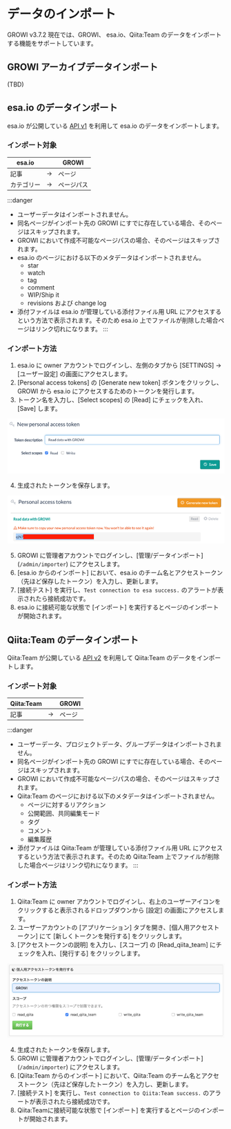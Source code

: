 # データのインポート

GROWI v3.7.2 現在では、GROWI、 esa.io、Qiita:Team のデータをインポートする機能をサポートしています。

## GROWI アーカイブデータインポート

(TBD)

## esa.io のデータインポート
esa.io が公開している [API v1](https://docs.esa.io/posts/102) を利用して esa.io のデータをインポートします。

### インポート対象
| esa.io     |     | GROWI      |
| ---------- | --- | ---------- |
| 記事       | →   | ページ     |
| カテゴリー | →   | ページパス |

:::danger
- ユーザーデータはインポートされません。
- 同名ページがインポート先の GROWI にすでに存在している場合、そのページはスキップされます。
- GROWI において作成不可能なページパスの場合、そのページはスキップされます。
- esa.io のページにおける以下のメタデータはインポートされません。
  - star
  - watch
  - tag
  - comment
  - WIP/Ship it
  - revisions および change log
- 添付ファイルは esa.io が管理している添付ファイル用 URL にアクセスするという方法で表示されます。そのため esa.io 上でファイルが削除した場合ページはリンク切れになります。
:::


### インポート方法

1. esa.io に owner アカウントでログインし、左側のタブから [SETTINGS] → [ユーザー設定] の画面にアクセスします。
2. [Personal access tokens] の [Generate new token] ボタンをクリックし、GROWI から esa.io にアクセスするためのトークンを発行します。
3. トークン名を入力し、[Select scopes] の [Read] にチェックを入れ、[Save] します。

![import1](./images/import1.png)

4. 生成されたトークンを保存します。

![import2](./images/import2.png)

5. GROWI に管理者アカウントでログインし、[管理/データインポート] (`/admin/importer`) にアクセスします。
6. [esa.io からのインポート] において、esa.io のチーム名とアクセストークン（先ほど保存したトークン）を入力し、更新します。
7. [接続テスト] を実行し、`Test connection to esa success.` のアラートが表示されたら接続成功です。
8. esa.io に接続可能な状態で [インポート] を実行するとページのインポートが開始されます。

## Qiita:Team のデータインポート
Qiita:Team が公開している [API v2](https://qiita.com/api/v2/docs) を利用して Qiita:Team のデータをインポートします。

### インポート対象
| Qiita:Team     |     | GROWI      |
| ---------- | --- | ---------- |
| 記事       | →   | ページ     |

:::danger
- ユーザーデータ、プロジェクトデータ、グループデータはインポートされません。
- 同名ページがインポート先の GROWI にすでに存在している場合、そのページはスキップされます。
- GROWI において作成不可能なページパスの場合、そのページはスキップされます。
- Qiita:Team のページにおける以下のメタデータはインポートされません。
  - ページに対するリアクション
  - 公開範囲、共同編集モード
  - タグ
  - コメント
  - 編集履歴
- 添付ファイルは Qiita:Team が管理している添付ファイル用 URL にアクセスするという方法で表示されます。そのため Qiita:Team 上でファイルが削除した場合ページはリンク切れになります。
:::


### インポート方法

1. Qiita:Team に owner アカウントでログインし、右上のユーザーアイコンをクリックすると表示されるドロップダウンから [設定] の画面にアクセスします。
2. ユーザーアカウントの [アプリケーション] タブを開き、[個人用アクセストークン] にて [新しくトークンを発行する] をクリックします。
3. [アクセストークンの説明] を入力し、[スコープ] の [Read_qiita_team] にチェックを入れ、[発行する] をクリックします。

![import3](./images/import3.png)

4. 生成されたトークンを保存します。
5. GROWI に管理者アカウントでログインし、[管理/データインポート] (`/admin/importer`) にアクセスします。
6. [Qiita:Team からのインポート] において、Qiita:Team のチーム名とアクセストークン（先ほど保存したトークン）を入力し、更新します。
7. [接続テスト] を実行し、`Test connection to Qiita:Team success.` のアラートが表示されたら接続成功です。
8. Qiita:Teamに接続可能な状態で [インポート] を実行するとページのインポートが開始されます。
